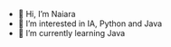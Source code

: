 - 👋 Hi, I’m Naiara
- 👀 I’m interested in IA, Python and Java
- 🌱 I’m currently learning Java

<!---
naiara-santos/naiara-santos is a ✨ special ✨ repository because its `README.md` (this file) appears on your GitHub profile.
You can click the Preview link to take a look at your changes.
--->
